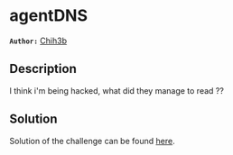 # agentDNS

**`Author:`** [Chih3b](https://github.com/Ch1h3b)

## Description

I think i'm being hacked, what did they manage to read ??

## Solution

Solution of the challenge can be found [here](solution/).
